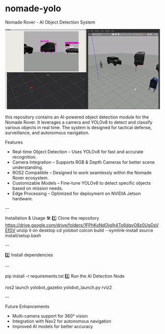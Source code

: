# nomade-yolo
Nomade Rover - AI Object Detection System

![camera](https://github.com/mazen-daghari/nomade-yolo/blob/537ce06f59c5c808f57b08537d569b43f4f17d10/cam.gif)


this repository contains an AI-powered object detection module for the Nomade Rover. It leverages a camera and YOLOv8 to detect and classify various objects in real time. The system is designed for tactical defense, surveillance, and autonomous navigation.

Features 
- Real-time Object Detection – Uses YOLOv8 for fast and accurate recognition.
- Camera Integration – Supports RGB & Depth Cameras for better scene understanding.
- ROS2 Compatible – Designed to work seamlessly within the Nomade Rover ecosystem.
- Customizable Models – Fine-tune YOLOv8 to detect specific objects based on mission needs.
- Edge Processing – Optimized for deployment on NVIDIA Jetson hardware.

--

Installation & Usage 🛠️
1️⃣ Clone the repository https://drive.google.com/drive/folders/1FPhKoNdOjgIh4To6dgvO8z0UgDsVEfGV 
unzip it on desktop 
cd yolobot
colcon build --symlink-install
source install/setup.bash

--

2️⃣ Install dependencies

--

pip install -r requirements.txt
3️⃣ Run the AI Detection Node


ros2 launch yolobot_gazebo yolobot_launch.py
rviz2

--

Future Enhancements 
- Multi-camera support for 360° vision
- Integration with Nav2 for autonomous navigation
- Improved AI models for better accuracy

